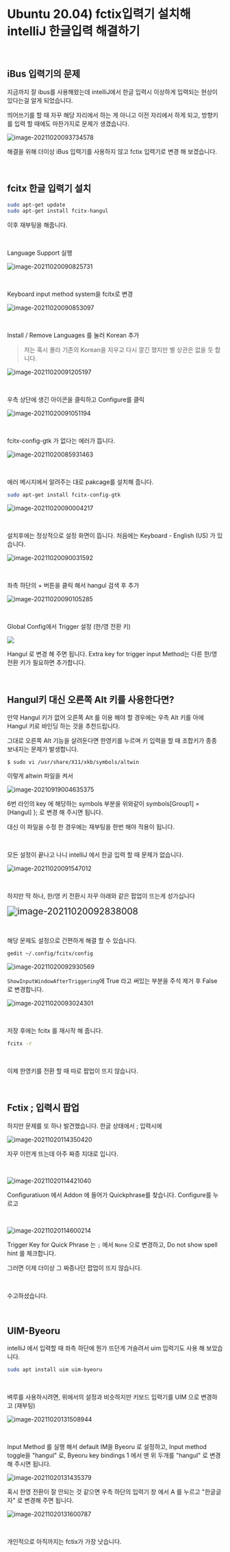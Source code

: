 # Ubuntu 20.04) fctix입력기 설치해 intelliJ 한글입력 해결하기

​		

## iBus 입력기의 문제

지금까지 잘 ibus를 사용해왔는데 intelliJ에서 한글 입력시 이상하게 입력되는 현상이 있다는걸 알게 되었습니다.

띄어쓰기를 할 때 자꾸 해당 자리에서 하는 게 아니고 이전 자리에서 하게 되고, 방향키를 입력 할 때에도 마찬가지로 문제가 생겼습니다. 

![image-20211020093734578](https://raw.githubusercontent.com/Shane-Park/markdownBlog/master/OS/linux/ubuntu/fctix.assets/image-20211020093734578.png)



해결을 위해 더이상 iBus 입력기를 사용하지 않고 fctix 입력기로 변경 해 보겠습니다.

​	

## fcitx 한글 입력기 설치

```bash
sudo apt-get update
sudo apt-get install fcitx-hangul
```

이후 재부팅을 해줍니다.

​	

Language Support 실행

![image-20211020090825731](https://raw.githubusercontent.com/Shane-Park/markdownBlog/master/OS/linux/ubuntu/fctix.assets/image-20211020090825731.png)

​	

Keyboard input method system을 fcitx로 변경

![image-20211020090853097](https://raw.githubusercontent.com/Shane-Park/markdownBlog/master/OS/linux/ubuntu/fctix.assets/image-20211020090853097.png)

​	

Install / Remove Languages 를 눌러 Korean 추가

> 저는 혹시 몰라 기존의 Korean을 지우고 다시 깔긴 했지만 별 상관은 없을 듯 합니다.

![image-20211020091205197](https://raw.githubusercontent.com/Shane-Park/markdownBlog/master/OS/linux/ubuntu/fctix.assets/image-20211020091205197.png)

​		

우측 상단에 생긴 아이콘을 클릭하고 Configure를 클릭

![image-20211020091051194](https://raw.githubusercontent.com/Shane-Park/markdownBlog/master/OS/linux/ubuntu/fctix.assets/image-20211020091051194.png)

​	

fcitx-config-gtk 가 없다는 에러가 뜹니다.

![image-20211020085931463](https://raw.githubusercontent.com/Shane-Park/markdownBlog/master/OS/linux/ubuntu/fctix.assets/image-20211020085931463.png)

​	

에러 메시지에서 알려주는 대로 pakcage를 설치해 줍니다.

```bash
sudo apt-get install fcitx-config-gtk
```

![image-20211020090004217](https://raw.githubusercontent.com/Shane-Park/markdownBlog/master/OS/linux/ubuntu/fctix.assets/image-20211020090004217.png)

​	

설치후에는 정상적으로 설정 화면이 뜹니다. 처음에는 Keyboard - English (US) 가 있습니다.

![image-20211020090031592](https://raw.githubusercontent.com/Shane-Park/markdownBlog/master/OS/linux/ubuntu/fctix.assets/image-20211020090031592.png)

​		

좌측 하단의 + 버튼을 클릭 해서 hangul 검색 후 추가

![image-20211020090105285](https://raw.githubusercontent.com/Shane-Park/markdownBlog/master/OS/linux/ubuntu/fctix.assets/image-20211020090105285.png)

​	

Global Config에서 Trigger 설정 (한/영 전환 키)

![](https://raw.githubusercontent.com/Shane-Park/markdownBlog/master/OS/linux/ubuntu/fctix.assets/image-20211020132717132.png)

Hangul 로 변경 해 주면 됩니다. Extra key for trigger input Method는 다른 한/영 전환 키가 필요하면 추가합니다.

​		

## Hangul키 대신 오른쪽 Alt 키를 사용한다면?

만약 Hangul 키가 없어 오른쪽 Alt 를 이용 해야 할 경우에는 우측 Alt 키를 아에 Hangul 키로 바인딩 하는 것을 추천드립니다.

그대로 오른쪽 Alt 기능을 살려둔다면 한영키를 누르며 키 입력을 할 때 조합키가 종종 보내지는 문제가 발생합니다.

```
$ sudo vi /usr/share/X11/xkb/symbols/altwin
```

이렇게 altwin 파일을 켜서

![image-20210919004635375](https://raw.githubusercontent.com/Shane-Park/markdownBlog/master/OS/linux/ubuntu/fctix.assets/image-20210919004635375.png)

 6번 라인의 key 에 해당하는 symbols 부분을 위와같이 symbols\[Group1\] = \[Hangul\] }; 로 변경 해 주시면 됩니다.

대신 이 파일을 수정 한 경우에는 재부팅을 한번 해야 적용이 됩니다.

​		

모든 설정이 끝나고 나니 intelliJ 에서 한글 입력 할 때 문제가 없습니다.

![image-20211020091547012](https://raw.githubusercontent.com/Shane-Park/markdownBlog/master/OS/linux/ubuntu/fctix.assets/image-20211020091547012.png)

​	

하지만 딱 하나, 한/영 키 전환시 자꾸 아래와 같은 팝업이 뜨는게 성가십니다

<img src="https://raw.githubusercontent.com/Shane-Park/markdownBlog/master/OS/linux/ubuntu/fctix.assets/image-20211020092838008.png" alt="image-20211020092838008" style="zoom: 150%;" />

​	

해당 문제도 설정으로 간편하게 해결 할 수 있습니다.

```bash
gedit ~/.config/fcitx/config 
```

![image-20211020092930569](https://raw.githubusercontent.com/Shane-Park/markdownBlog/master/OS/linux/ubuntu/fctix.assets/image-20211020092930569.png)

`ShowInputWindowAfterTriggering`에 True 라고 써있는 부분을 주석 제거 후 False로 변경합니다.

![image-20211020093024301](https://raw.githubusercontent.com/Shane-Park/markdownBlog/master/OS/linux/ubuntu/fctix.assets/image-20211020093024301.png)

​	

저장 후에는 fcitx 를 재시작 해 줍니다.

```bash
fcitx -r
```

​	

이제 한영키를 전환 할 때 따로 팝업이 뜨지 않습니다.

​		

## Fctix ; 입력시 팝업

하지만 문제를 또 하나 발견했습니다. 한글 상태에서 ; 입력시에 

![image-20211020114350420](https://raw.githubusercontent.com/Shane-Park/markdownBlog/master/OS/linux/ubuntu/fctix.assets/image-20211020114350420.png)

자꾸 이런게 뜨는데 아주 짜증 지대로 입니다.

​	

![image-20211020114421040](https://raw.githubusercontent.com/Shane-Park/markdownBlog/master/OS/linux/ubuntu/fctix.assets/image-20211020114421040.png)

Configuratiuon 에서 Addon 에 들어가 Quickphrase를 찾습니다. Configure를 누르고

​	

![image-20211020114600214](https://raw.githubusercontent.com/Shane-Park/markdownBlog/master/OS/linux/ubuntu/fctix.assets/image-20211020114600214.png)

Trigger Key for Quick Phrase 는 `;` 에서 `None` 으로 변경하고, Do not show spell hint 를 체크합니다.

그러면 이제 더이상 그 짜증나던 팝업이 뜨지 않습니다.

​			

수고하셨습니다. 

​	

## UIM-Byeoru

intelliJ 에서 입력할 때 좌측 하단에 뭔가 뜨던게 거슬려서 uim 입력기도 사용 해 보았습니다.

```bash
sudo apt install uim uim-byeoru
```

​	

벼루를 사용하시려면, 위에서의 설정과 비슷하지만 키보드 입력기를 UIM 으로 변경하고 (재부팅)

![image-20211020131508944](https://raw.githubusercontent.com/Shane-Park/markdownBlog/master/OS/linux/ubuntu/fctix.assets/image-20211020131508944.png)

​	 

Input Method 를 실행 해서 default IM을  Byeoru 로 설정하고, Input method toggle을 "hangul" 로, Byeoru key bindings 1 에서 맨 위 두개를 "hangul" 로 변경 해 주시면 됩니다.

![image-20211020131435379](https://raw.githubusercontent.com/Shane-Park/markdownBlog/master/OS/linux/ubuntu/fctix.assets/image-20211020131435379.png)

혹시 한영 전환이 잘 안되는 것 같으면 우측 하단의 입력기 창 에서 A 를 누르고 "한글글자" 로 변경해 주면 됩니다. 

![image-20211020131600787](https://raw.githubusercontent.com/Shane-Park/markdownBlog/master/OS/linux/ubuntu/fctix.assets/image-20211020131600787.png)

​	

개인적으로 아직까지는 fctix가 가장 낫습니다.
